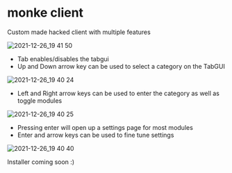 # monke client
Custom made hacked client with multiple features

![2021-12-26_19 41 50](https://user-images.githubusercontent.com/50496663/147432319-dbf0b380-b748-4e90-acee-175ab3cf354e.png)



- Tab enables/disables the tabgui
- Up and Down arrow key can be used to select a category on the TabGUI

![2021-12-26_19 40 24](https://user-images.githubusercontent.com/50496663/147432330-04dc4e39-15d1-472e-8ca1-2ac3cf7d2d70.png)

- Left and Right arrow keys can be used to enter the category as well as toggle modules

![2021-12-26_19 40 25](https://user-images.githubusercontent.com/50496663/147432353-f953a046-c77e-42e1-9c0c-7fd9be2e1da8.png)


- Pressing enter will open up a settings page for most modules
- Enter and arrow keys can be used to fine tune settings

![2021-12-26_19 40 40](https://user-images.githubusercontent.com/50496663/147432348-2e9cfe44-4a17-482b-89b9-2641cd9b35e9.png)

Installer coming soon :)
